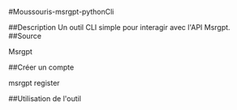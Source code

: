 #Moussouris-msrgpt-pythonCli

##Description
 Un outil CLI simple pour interagir avec l'API Msrgpt.
##Source 

  Msrgpt
 
 ##Créer un compte
 
   msrgpt register
   
 ##Utilisation de l'outil
 

